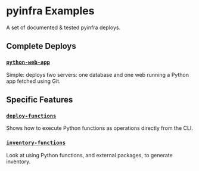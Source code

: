 # pyinfra Examples

A set of documented & tested pyinfra deploys.

## Complete Deploys

### [`python-web-app`](./python-web-app)

Simple: deploys two servers: one database and one web running a Python app fetched using Git.

## Specific Features

### [`deploy-functions`](./deploy-functions)

Shows how to execute Python functions as operations directly from the CLI.

### [`inventory-functions`](./inventory-functions)

Look at using Python functions, and external packages, to generate inventory.
